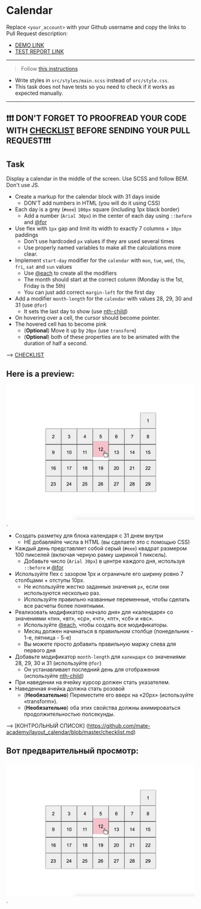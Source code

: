 # Calendar
Replace `<your_account>` with your Github username and copy the links to Pull Request description:
- [DEMO LINK](https://yevhenii-stanchenko.github.io/layout_calendar/)
- [TEST REPORT LINK](https://yevhenii-stanchenko.github.io/layout_calendar/report/html_report/)

___
> Follow [this instructions](https://github.com/mate-academy/layout_task-guideline#how-to-solve-the-layout-tasks-on-github)

- Write styles in `src/styles/main.scss` instead of `src/style.css`.
- This task does not have tests so you need to check if it works as expected manually.
___

## ❗️❗️❗️ DON'T FORGET TO PROOFREAD YOUR CODE WITH [CHECKLIST](https://github.com/mate-academy/layout_calendar/blob/master/checklist.md) BEFORE SENDING YOUR PULL REQUEST❗️❗️❗️

## Task
Display a calendar in the middle of the screen. Use SCSS and follow BEM. Don't use JS.

- Create a markup for the calendar block with 31 days inside
  - DON'T add numbers in HTML (you will do it using CSS)
- Each day is a grey (`#eee`) `100px` square (including 1px black border)
  - Add a number (`Arial 30px`) in the center of each day using `::before` and [@for](https://sass-lang.com/documentation/at-rules/control/for)
- Use flex with `1px` gap and limit its width to exactly 7 columns + `10px` paddings
  - Don't use hardcoded `px` values if they are used several times
  - Use properly named variables to make all the calculations more clear.
- Implement `start-day` modifier for the `calendar` with `mon`, `tue`, `wed`, `thu`, `fri`, `sat` and `sun` values
  - Use [@each](https://sass-lang.com/documentation/at-rules/control/each) to create all the modifiers
  - The month should start at the correct column (Monday is the 1st, Friday is the 5th)
  - You can just add correct `margin-left` for the first day
- Add a modifier `month-length` for the `calendar` with values 28, 29, 30 and 31 (use `@for`)
  - It sets the last day to show (use [nth-child](https://css-tricks.com/how-nth-child-works/))
- On hovering over a cell, the cursor should become pointer.
- The hovered cell has to become pink
  - (**Optional**) Move it up by `20px` (use `transform`)
  - (**Optional**) both of these properties are to be animated with the duration of half a second.

--> [CHECKLIST](https://github.com/mate-academy/layout_calendar/blob/master/checklist.md)

## Here is a preview:
![reference image](reference.png).


- Создать разметку для блока календаря с 31 днем ​​внутри
  - НЕ добавляйте числа в HTML (вы сделаете это с помощью CSS)
- Каждый день представляет собой серый (`#eee`) квадрат размером 100 пикселей (включая черную рамку шириной 1 пиксель).
  - Добавьте число (`Arial 30px`) в центре каждого дня, используя `::before` и [@for](https://sass-lang.com/documentation/at-rules/control/for)
- Используйте flex с зазором 1px и ограничьте его ширину ровно 7 столбцами + отступы 10px.
  - Не используйте жестко заданные значения `px`, если они используются несколько раз.
  - Используйте правильно названные переменные, чтобы сделать все расчеты более понятными.
- Реализовать модификатор «начало дня» для «календаря» со значениями «пн», «вт», «ср», «чт», «пт», «сб» и «вс».
  - Используйте [@each](https://sass-lang.com/documentation/at-rules/control/each), чтобы создать все модификаторы.
  - Месяц должен начинаться в правильном столбце (понедельник - 1-е, пятница - 5-е)
  - Вы можете просто добавить правильную маржу слева для первого дня
- Добавьте модификатор `month-length` для `календаря` со значениями 28, 29, 30 и 31 (используйте `@for`)
  - Он устанавливает последний день для отображения (используйте [nth-child](https://css-tricks.com/how-nth-child-works/))
- При наведении на ячейку курсор должен стать указателем.
- Наведенная ячейка должна стать розовой
  - (**Необязательно**) Переместите его вверх на «20px» (используйте «transform»).
  - (**Необязательно**) оба этих свойства должны анимироваться продолжительностью полсекунды.

--> [КОНТРОЛЬНЫЙ СПИСОК] (https://github.com/mate-academy/layout_calendar/blob/master/checklist.md)

## Вот предварительный просмотр:
![референсное изображение](reference.png).
